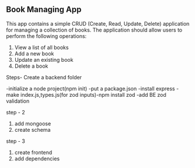 ## Book Managing App
This app contains a simple CRUD (Create, Read, Update, Delete) application for managing
a collection of books. The application should allow users to perform the following operations:
1. View a list of all books
2. Add a new book
3. Update an existing book
4. Delete a book

Steps-
Create a backend folder

-initialize a node project(npm init)
-put a package.json
-install express 
-make index.js,types.js(for zod inputs)-npm install zod
-add BE zod validation

step - 2 

1) add mongoose
2) create schema

step - 3
1) create frontend
2) add dependencies